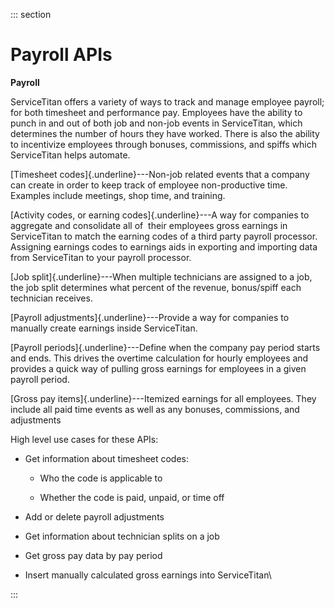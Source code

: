 <div>

::: section
<div>

<div>

</div>

<div>

<div>

# Payroll APIs

**Payroll**

ServiceTitan offers a variety of ways to track and manage employee
payroll; for both timesheet and performance pay. Employees have the
ability to punch in and out of both job and non-job events in
ServiceTitan, which determines the number of hours they have worked.
There is also the ability to incentivize employees through bonuses,
commissions, and spiffs which ServiceTitan helps automate.

[Timesheet codes]{.underline}---Non-job related events that a company
can create in order to keep track of employee non-productive time.
Examples include meetings, shop time, and training.

[Activity codes, or earning codes]{.underline}---A way for companies to
aggregate and consolidate all of  their employees gross earnings in
ServiceTitan to match the earning codes of a third party payroll
processor. Assigning earnings codes to earnings aids in exporting and
importing data from ServiceTitan to your payroll processor.

[Job split]{.underline}---When multiple technicians are assigned to a
job, the job split determines what percent of the revenue, bonus/spiff
each technician receives.

[Payroll adjustments]{.underline}---Provide a way for companies to
manually create earnings inside ServiceTitan.

[Payroll periods]{.underline}---Define when the company pay period
starts and ends. This drives the overtime calculation for hourly
employees and provides a quick way of pulling gross earnings for
employees in a given payroll period.

[Gross pay items]{.underline}---Itemized earnings for all employees.
They include all paid time events as well as any bonuses, commissions,
and adjustments

High level use cases for these APIs:

-   Get information about timesheet codes:

    -   Who the code is applicable to 

    -   Whether the code is paid, unpaid, or time off

-   Add or delete payroll adjustments

-   Get information about technician splits on a job

-   Get gross pay data by pay period

-   Insert manually calculated gross earnings into ServiceTitan\

</div>

</div>

</div>
:::

</div>
